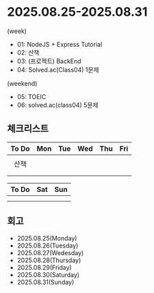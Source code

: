 # 2025.08.25-2025.08.31
(week)
- 01: NodeJS + Express Tutorial
- 02: 산책
- 03: (프로젝트) BackEnd
- 04: Solved.ac(Class04) 1문제

(weekend)
- 05: TOEIC
- 06: solved.ac(class04) 5문제

## 체크리스트
| To Do | Mon | Tue | Wed | Thu | Fri |
| :---: | :---: | :---: | :---: | :---: | :---: |
|  |  |  |  |  |  |
| 산책 |  |  |  |  |  |
|  |  |  |  |  |  |
|  |  |  |  |  |  |

| To Do | Sat | Sun |
| :---: | :---: | :---: |
|  |  |  |
|  |  |  |

## 회고
- 2025.08.25(Monday)
- 2025.08.26(Tuesday)
- 2025.08.27(Wedesday)
- 2025.08.28(Thursday)
- 2025.08.29(Friday)
- 2025.08.30(Saturday)
- 2025.08.31(Sunday)
